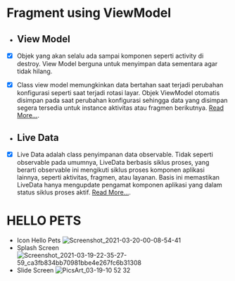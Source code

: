 # Fragment using ViewModel

- ## View Model
- [x] Objek yang akan selalu ada sampai komponen seperti activity di destroy. View Model berguna untuk menyimpan data sementara agar tidak hilang. 

- [x] Class view model memungkinkan data bertahan saat terjadi perubahan konfigurasi seperti saat terjadi rotasi layar. Objek ViewModel otomatis disimpan pada saat perubahan konfigurasi sehingga data yang disimpan segera tersedia untuk instance aktivitas atau fragmen berikutnya. [Read More...](https://developer.android.com/topic/libraries/architecture/viewmodel?hl=id).

- ## Live Data
- [x] Live Data adalah class penyimpanan data observable. Tidak seperti observable pada umumnya, LiveData berbasis siklus proses, yang berarti observable ini mengikuti siklus proses komponen aplikasi lainnya, seperti aktivitas, fragmen, atau layanan. Basis ini memastikan LiveData hanya mengupdate pengamat komponen aplikasi yang dalam status siklus proses aktif. [Read More...](https://developer.android.com/topic/libraries/architecture/livedata?hl=id).

# HELLO PETS

- Icon Hello Pets
![Screenshot_2021-03-20-00-08-54-41](https://user-images.githubusercontent.com/60590053/111818708-12a2ae00-8912-11eb-95dc-e65fa31549ed.jpg)
- Splash Screen
![Screenshot_2021-03-19-22-35-27-59_ca3fb834bb70981bbe4e267fc6b31308](https://user-images.githubusercontent.com/60590053/111818652-ff8fde00-8911-11eb-949e-e4f0c33c9a3b.jpg)
- Slide Screen
![PicsArt_03-19-10 52 32](https://user-images.githubusercontent.com/60590053/111818670-04549200-8912-11eb-9dd7-db1469c57e03.jpg)

